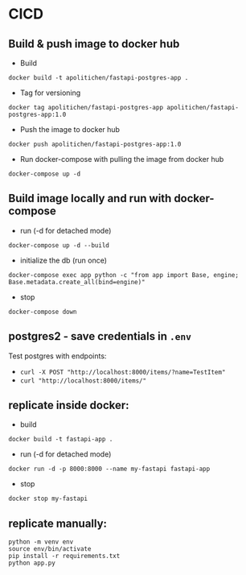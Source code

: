 # CICD


## Build & push image to docker hub
* Build
```
docker build -t apolitichen/fastapi-postgres-app .
```
* Tag for versioning
```
docker tag apolitichen/fastapi-postgres-app apolitichen/fastapi-postgres-app:1.0
```
* Push the image to docker hub
```
docker push apolitichen/fastapi-postgres-app:1.0
```
* Run docker-compose with pulling the image from docker hub
```
docker-compose up -d
```

## Build image locally and run with docker-compose
* run (-d for detached mode)
```
docker-compose up -d --build
```
* initialize the db (run once)
```
docker-compose exec app python -c "from app import Base, engine; Base.metadata.create_all(bind=engine)"
```
* stop
```
docker-compose down
```

## postgres2 - save credentials in `.env`

Test postgres with endpoints:
* `curl -X POST "http://localhost:8000/items/?name=TestItem"`
* `curl "http://localhost:8000/items/"`

## replicate inside docker:
* build
```
docker build -t fastapi-app .
```
* run (-d for detached mode)
```
docker run -d -p 8000:8000 --name my-fastapi fastapi-app
```
* stop
```
docker stop my-fastapi
```

## replicate manually:
```
python -m venv env
source env/bin/activate
pip install -r requirements.txt
python app.py
```